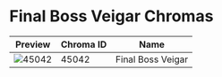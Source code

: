 # Final Boss Veigar Chromas



| Preview | Chroma ID | Name |
|---------|-----------|------|
| ![45042](https://raw.communitydragon.org/latest/plugins/rcp-be-lol-game-data/global/default/v1/champion-chroma-images/45/45042.png) | 45042 | Final Boss Veigar |
